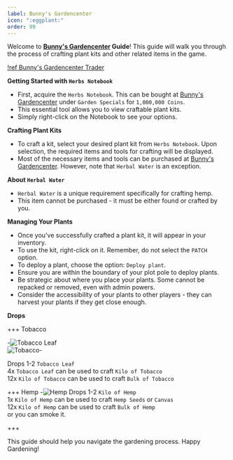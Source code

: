```yaml
---
label: Bunny's Gardencenter
icon: ":eggplant:"
order: 99
---
```


Welcome to **[Bunny's Gardencenter](/traders/bunnys-gardencenter.md) Guide**! This guide will walk you through the process of crafting plant kits and other related items in the game.

[!ref Bunny's Gardencenter Trader](/traders/bunnys-gardencenter.md)

**Getting Started with `Herbs Notebook`**
- First, acquire the `Herbs Notebook`. This can be bought at [Bunny's Gardencenter](/traders/bunnys-gardencenter.md) under `Garden Specials` for `1,000,000 Coins`.
- This essential tool allows you to view craftable plant kits.
- Simply right-click on the Notebook to see your options.

**Crafting Plant Kits**
- To craft a kit, select your desired plant kit from `Herbs Notebook`. Upon selection, the required items and tools for crafting will be displayed.
- Most of the necessary items and tools can be purchased at [Bunny's Gardencenter](/traders/bunnys-gardencenter.md). However, note that `Herbal Water` is an exception.

**About `Herbal Water`**
- `Herbal Water` is a unique requirement specifically for crafting hemp.
- This item cannot be purchased - it must be either found or crafted by you.

**Managing Your Plants**
- Once you've successfully crafted a plant kit, it will appear in your inventory.
- To use the kit, right-click on it. Remember, do not select the `PATCH` option.
- To deploy a plant, choose the option: `Deploy plant`.
- Ensure you are within the boundary of your plot pole to deploy plants.
- Be strategic about where you place your plants. Some cannot be repacked or removed, even with admin powers.
- Consider the accessibility of your plants to other players - they can harvest your plants if they get close enough.

**Drops**

+++ Tobacco

-![Tobacco Leaf](/static/items/leaves_ca.png)   
![Tobacco](/static/items/equip_kilotobacco_CA.png)-

Drops 1-2 `Tobacco Leaf`   
4x `Tobacco Leaf` can be used to craft `Kilo of Tobacco`   
12x `Kilo of Tobacco` can be used to craft `Bulk of Tobacco`

+++ Hemp
-![Hemp](/static/items/equip_kilohemp_CA.png)
Drops 1-2 `Kilo of Hemp`   
1x `Kilo of Hemp` can be used to craft `Hemp Seeds` or `Canvas`   
12x `Kilo of Hemp` can be used to craft `Bulk of Hemp`   
or you can smoke it.   

+++

This guide should help you navigate the gardening process. Happy Gardening!